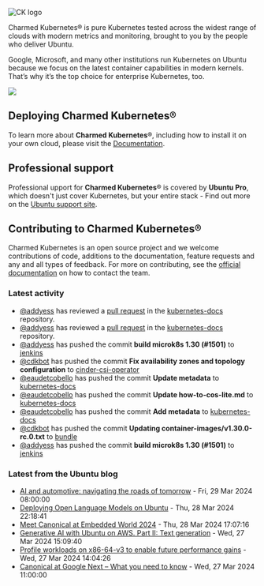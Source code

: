 ![CK logo](https://assets.ubuntu.com/v1/451d4cf4-Charmed+Kubernetes_RGB_onWhite_2022.svg)

Charmed Kubernetes® is pure Kubernetes tested across the widest range of clouds with modern metrics and monitoring, brought to you by the people who deliver Ubuntu.

Google, Microsoft, and many other institutions run Kubernetes on Ubuntu because we focus on the latest container capabilities in modern kernels. That’s why it’s the top choice for enterprise Kubernetes, too.

![](https://assets.ubuntu.com/v1/843c77b6-juju-at-a-glace.svg)

## Deploying Charmed Kubernetes®

To learn more about **Charmed Kubernetes**®, including how to install it on your own cloud, please visit the [Documentation][docs].

## Professional support

Professional upport for **Charmed Kubernetes**® is covered by **Ubuntu Pro**, which doesn't just cover Kubernetes, but your entire stack - Find out more on the [Ubuntu support site](https://ubuntu.com/support).

## Contributing to Charmed Kubernetes®

Charmed Kubernetes is an open source project and we welcome contributions of code, additions to the documentation, feature requests and any and all types of feedback. For more on contributing, see the [official documentation][get-in-touch] on how to contact the team.

<!-- LINKS -->
[docs]: https://ubuntu.com/kubernetes/docs
[get-in-touch]: https://ubuntu.com/kubernetes/docs/get-in-touch

### Latest activity

<!-- activity starts -->
 - [@addyess](https://github.com/addyess) has reviewed a [pull request](https://github.com/charmed-kubernetes/kubernetes-docs/pull/838) in the [kubernetes-docs](https://github.com/charmed-kubernetes/kubernetes-docs) repository.
 - [@addyess](https://github.com/addyess) has reviewed a [pull request](https://github.com/charmed-kubernetes/kubernetes-docs/pull/838) in the [kubernetes-docs](https://github.com/charmed-kubernetes/kubernetes-docs) repository.
 - [@addyess](https://github.com/addyess) has pushed the commit **build microk8s 1.30 (#1501)** to [jenkins](https://github.com/charmed-kubernetes/jenkins)
 - [@cdkbot](https://github.com/cdkbot) has pushed the commit **Fix availability zones and topology configuration** to [cinder-csi-operator](https://github.com/charmed-kubernetes/cinder-csi-operator)
 - [@eaudetcobello](https://github.com/eaudetcobello) has pushed the commit **Update metadata** to [kubernetes-docs](https://github.com/charmed-kubernetes/kubernetes-docs)
 - [@eaudetcobello](https://github.com/eaudetcobello) has pushed the commit **Update how-to-cos-lite.md** to [kubernetes-docs](https://github.com/charmed-kubernetes/kubernetes-docs)
 - [@eaudetcobello](https://github.com/eaudetcobello) has pushed the commit **Add metadata** to [kubernetes-docs](https://github.com/charmed-kubernetes/kubernetes-docs)
 - [@cdkbot](https://github.com/cdkbot) has pushed the commit **Updating container-images/v1.30.0-rc.0.txt** to [bundle](https://github.com/charmed-kubernetes/bundle)
 - [@addyess](https://github.com/addyess) has pushed the commit **build microk8s 1.30 (#1501)** to [jenkins](https://github.com/charmed-kubernetes/jenkins)
<!-- activity ends -->

<!-- roadmap starts -->

<!-- roadmap ends -->

### Latest from the Ubuntu blog

<!-- blog starts -->
* [AI and automotive: navigating the roads of tomorrow](https://ubuntu.com//blog/ai-and-automotive-navigating-the-roads-of-tomorrow) - Fri, 29 Mar 2024 08:00:00 
* [Deploying Open Language Models on Ubuntu](https://ubuntu.com//blog/deploying-open-language-models-on-ubuntu) - Thu, 28 Mar 2024 22:18:41 
* [Meet Canonical at Embedded World 2024](https://ubuntu.com//blog/meet-canonical-at-embedded-world-2024) - Thu, 28 Mar 2024 17:07:16 
* [Generative AI with Ubuntu on AWS. Part II: Text generation](https://ubuntu.com//blog/genai-on-ubuntu-on-aws-text-generation) - Wed, 27 Mar 2024 15:09:40 
* [Profile workloads on x86-64-v3 to enable future performance gains](https://ubuntu.com//blog/profile-workloads-on-x86-64-v3-to-enable-future-performance-gains) - Wed, 27 Mar 2024 14:04:26 
* [Canonical at Google Next &#8211; What you need to know](https://ubuntu.com//blog/canonical-at-google-next-2024) - Wed, 27 Mar 2024 11:00:00 
<!-- blog ends -->

